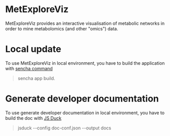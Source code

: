 # MetExploreViz

MetExploreViz provides an interactive visualisation of metabolic networks in order to mine metabolomics (and other "omics") data.

# Local update

To use MetExploreViz in local environment, you have to build the application with [sencha command](https://www.sencha.com/products/extjs/cmd-download/) 
> sencha app build.

# Generate developer documentation  

To use generate developer documentation in local environment, you have to build the doc with [JS Duck](https://github.com/senchalabs/jsduck)  
> jsduck --config doc-conf.json --output docs
